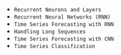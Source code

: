 - `Recurrent Neurons and Layers`
- `Recurrent Neural Networks (RNN)`
- `Time Series Forecasting with RNN`
- `Handling Long Sequences`
- `Time Series Forecasting with CNN`
- `Time Series Classification `

